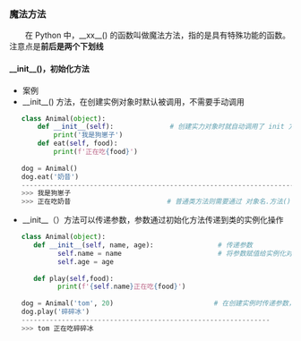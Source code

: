 ### 魔法方法
 &emsp;&emsp;在 Python 中，\_\_xx__() 的函数叫做魔法方法，指的是具有特殊功能的函数。注意点是**前后是两个下划线**
 
#### \_\_init__()，初始化方法
  
* 案例
 * \_\_init__() 方法，在创建实例对象时默认被调用，不需要手动调用
 
 ```python
    class Animal(object):
        def __init__(self):              # 创建实力对象时就自动调用了 init 方法
            print('我是狗崽子')
        def eat(self, food):
            print(f'正在吃{food}')
            
    dog = Animal()
    dog.eat('奶昔')
    --------------------------------------------------------------------------
    >>> 我是狗崽子                        
    >>> 正在吃奶昔                        # 普通类方法则需要通过 对象名.方法() 来进行调用类方法
 ```
 
 * \_\_init__（）方法可以传递参数，参数通过初始化方法传递到类的实例化操作
 
 ```python
    class Animal(object):
       def __init__(self, name, age):                # 传递参数 
             self.name = name                        # 将参数赋值给实例化对应的属性
             self.age = age
             
       def play(self,food):
             print(f'{self.name}正在吃{food}')
    
    dog = Animal('tom', 20)                         # 在创建实例时传递参数，便于 init 方法调用
    dog.play('碎碎冰')
    --------------------------------------------------------------
    >>> tom 正在吃碎碎冰
 ```

  
